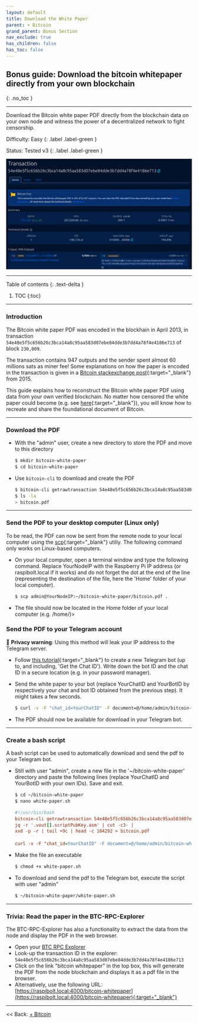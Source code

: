 ```yaml
---
layout: default
title: Download the White Paper
parent: + Bitcoin
grand_parent: Bonus Section
nav_exclude: true
has_children: false
has_toc: false
---
```


## Bonus guide: Download the bitcoin whitepaper directly from your own blockchain
{: .no_toc }

---

Download the Bitcoin white paper PDF directly from the blockchain data on your own node and witness the power of a decentralized network to fight censorship. 

Difficulty: Easy
{: .label .label-green }

Status: Tested v3
{: .label .label-green }

![white paper transaction](../../images/white-paper-transac.png)

---

Table of contents
{: .text-delta }

1. TOC
{:toc}

---

### Introduction

The Bitcoin white paper PDF was encoded in the blockhain in April 2013, in transaction `54e48e5f5c656b26c3bca14a8c95aa583d07ebe84dde3b7dd4a78f4e4186e713` of block `230,009`.  

The transaction contains 947 outputs and the sender spent almost 60 millions sats as miner fee! Some explanations on how the paper is encoded in the transaction is given in a [Bitcoin stackexchange post](https://bitcoin.stackexchange.com/questions/35959/how-is-the-whitepaper-decoded-from-the-blockchain-tx-with-1000x-m-of-n-multisi/35970#35970){:target="_blank"} from 2015.  

This guide explains how to reconstruct the Bitcoin white paper PDF using data from your own verified blockchain. No matter how censored the white paper could become (e.g. see [here](https://bitcoinmagazine.com/business/copa-suing-craig-wright-over-bitcoin-white-paper-claims){:target="_blank"}), you will know how to recreate and share the foundational document of Bitcoin.

---

### Download the PDF

* With the "admin" user, create a new directory to store the PDF and move to this directory

  ```sh
  $ mkdir bitcoin-white-paper
  $ cd bitcoin-white-paper
  ```

* Use `bitcoin-cli` to download and create the PDF

  ```sh
  $ bitcoin-cli getrawtransaction 54e48e5f5c656b26c3bca14a8c95aa583d07ebe84dde3b7dd4a78f4e4186e713 true | jq -r '.vout[].scriptPubKey.asm' | cut -c3- | xxd -p -r | tail +9c | head -c 184292 > bitcoin.pdf
  $ ls -la
  > bitcoin.pdf
  ```

---
  
### Send the PDF to your desktop computer (Linux only)
  
To be read, the PDF can now be sent from the remote node to your local computer using the [scp](https://www.man7.org/linux/man-pages/man1/scp.1.html){:target="_blank"} utiliy. The following command only works on Linux-based computers.

* On your local computer, open a terminal window and type the following command. Replace YourNodeIP with the Raspberry Pi IP address (or raspibolt.local if it works) and do not forget the dot at the end of the line (representing the destination of the file, here the 'Home' folder of your local computer).

  ```sh
  $ scp admin@YourNodeIP:~/bitcoin-white-paper/bitcoin.pdf .
  ```
  
* The file should now be located in the Home folder of your local computer (e.g. /home/<username>)>
  
### Send the PDF to your Telegram account

🚨 **Privacy warning**: Using this method will leak your IP address to the Telegram server.

* Follow [this tutorial](https://www.shellhacks.com/telegram-api-send-message-personal-notification-bot/){:target="_blank"} to create a new Telegram bot (up to, and including, 'Get the Chat ID'). Write down the bot ID and the chat ID in a secure location (e.g. in your password manager).

* Send the white paper to your bot (replace YourChatID and YourBotID by respectively your chat and bot ID obtained from the previous step). It might takes a few seconds.

  ```sh
  $ curl -v -F "chat_id=YourChatID" -F document=@/home/admin/bitcoin-white-paper/bitcoin.pdf https://api.telegram.org/botYourBotID/sendDocument
  ```
  
* The PDF should now be available for download in your Telegram bot.
  
---

### Create a bash script 

A bash script can be used to automatically download and send the pdf to your Telegram bot.

* Still with user "admin", create a new file in the '~/bitcoin-white-paper' directory and paste the following lines (replace YourChatID and YourBotID with your own IDs). Save and exit.

  ```sh
  $ cd ~/bitcoin-white-paper
  $ nano white-paper.sh
  ```
  
  ```ini
  #!/usr/bin/bash
  bitcoin-cli getrawtransaction 54e48e5f5c656b26c3bca14a8c95aa583d07ebe84dde3b7dd4a78f4e4186e713 true |
  jq -r '.vout[].scriptPubKey.asm' | cut -c3- |
  xxd -p -r | tail +9c | head -c 184292 > bitcoin.pdf

  curl -v -F "chat_id=YourChatID" -F document=@/home/admin/bitcoin-white-paper/bitcoin.pdf https://api.telegram.org/botYourBotID/sendDocument
  ```
  
* Make the file an executable

  ```sh
  $ chmod +x white-paper.sh
  ```

* To download and send the pdf to the Telegram bot, execute the script with user "admin"

  ```sh
  $ ~/bitcoin-white-paper/white-paper.sh
  ```

---
  
### Trivia: Read the paper in the BTC-RPC-Explorer 

The BTC-RPC-Explorer has also a functionality to extract the data from the node and display the PDF in the web browser.
* Open your [BTC RPC Explorer](https://raspibolt.org/btcrpcexplorer.html)
* Look-up the transaction ID in the explorer: `54e48e5f5c656b26c3bca14a8c95aa583d07ebe84dde3b7dd4a78f4e4186e713`
* Click on the link "bitcoin whitepaper" in the top box, this will generate the PDF from the node blockchain and displays it as a pdf file in the browser.
* Alternatively, use the following URL: [https://raspibolt.local:4000/bitcoin-whitepaper](https://raspibolt.local:4000/bitcoin-whitepaper){:target="_blank"}
  
---

<< Back: [+ Bitcoin](index.md)
